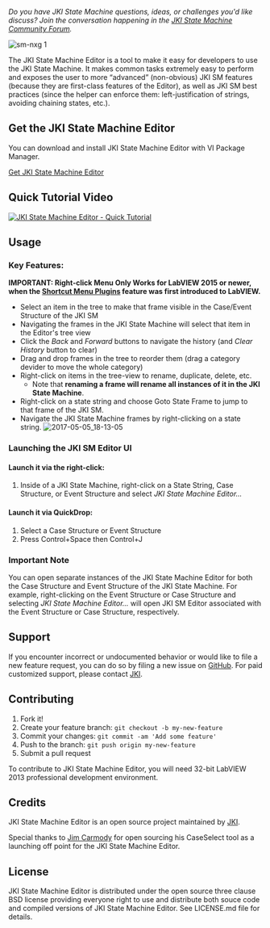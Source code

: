 *Do you have JKI State Machine questions, ideas, or challenges you'd like discuss? Join the conversation happening in the [JKI State Machine Community Forum](https://forums.jki.net/forum/46-jki-state-machine/).*

![sm-nxg 1](https://cloud.githubusercontent.com/assets/381432/25776113/fb27a44a-3269-11e7-93ad-844b1122126b.png)

The JKI State Machine Editor is a tool to make it easy for developers to use the JKI State Machine. It makes common tasks extremely easy to perform and exposes the user to more “advanced” (non-obvious) JKI SM features (because they are first-class features of the Editor), as well as JKI SM best practices (since the helper can enforce them: left-justification of strings, avoiding chaining states, etc.).

## Get the JKI State Machine Editor

You can download and install JKI State Machine Editor with VI Package Manager.

[Get JKI State Machine Editor](http://vipm.jki.net/#!/package/jki_state_machine_editor)

## Quick Tutorial Video
[![JKI State Machine Editor - Quick Tutorial](https://img.youtube.com/vi/5H0lrLXZoq8/0.jpg)](https://youtu.be/5H0lrLXZoq8 "JKI State Machine Editor - Quick Tutorial")

## Usage

### Key Features:

**IMPORTANT: Right-click Menu Only Works for LabVIEW 2015 or newer, when the [Shortcut Menu Plugins](http://zone.ni.com/reference/en-XX/help/371361M-01/lvhowto/shortcutmenuplugins_intro/) feature was first introduced to LabVIEW.**

* Select an item in the tree to make that frame visible in the Case/Event Structure of the JKI SM
* Navigating the frames in the JKI State Machine will select that item in the Editor's tree view
* Click the *Back* and *Forward* buttons to navigate the history (and *Clear History* button to clear)
* Drag and drop frames in the tree to reorder them (drag a category devider to move the whole category)
* Right-click on items in the tree-view to rename, duplicate, delete, etc.
  * Note that **renaming a frame will rename all instances of it in the JKI State Machine**.
* Right-click on a state string and choose Goto State Frame to jump to that frame of the JKI SM.
* Navigate the JKI State Machine frames by right-clicking on a state string.
![2017-05-05_18-13-05](https://cloud.githubusercontent.com/assets/381432/25768708/9db4b088-31be-11e7-8616-e2250ec3e8e4.png)

### Launching the JKI SM Editor UI

#### Launch it via the right-click:

1. Inside of a JKI State Machine, right-click on a State String, Case Structure, or Event Structure and select *JKI State Machine Editor...*

#### Launch it via QuickDrop:

1. Select a Case Structure or Event Structure
2. Press Control+Space then Control+J

### Important Note
You can open separate instances of the JKI State Machine Editor for both the Case Structure and Event Structure of the JKI State Machine. For example, right-clicking on the Event Structure or Case Structure and selecting *JKI State Machine Editor...* will open JKI SM Editor associated with the Event Structure or Case Structure, respectively.

## Support

If you encounter incorrect or undocumented behavior or would like to file a new feature request, you can do so by filing a new issue on
[GitHub](https://github.com/JKISoftware/JKI-State-Machine-Editor/issues/new). For paid customized support, please contact [JKI](http://jki.net).

## Contributing

1. Fork it!
2. Create your feature branch: `git checkout -b my-new-feature`
3. Commit your changes: `git commit -am 'Add some feature'`
4. Push to the branch: `git push origin my-new-feature`
5. Submit a pull request

To contribute to JKI State Machine Editor, you will need 32-bit LabVIEW 2013 professional development environment.

## Credits

JKI State Machine Editor is an open source project maintained by [JKI](http://jki.net).

Special thanks to [Jim Carmody](https://www.linkedin.com/in/jicarmody/) for open sourcing his CaseSelect tool as a launching off point for the JKI State Machine Editor.

## License

JKI State Machine Editor is distributed under the open source three clause BSD license providing everyone right to use and distribute both souce code and compiled versions of JKI State Machine Editor. See LICENSE.md file for details.
